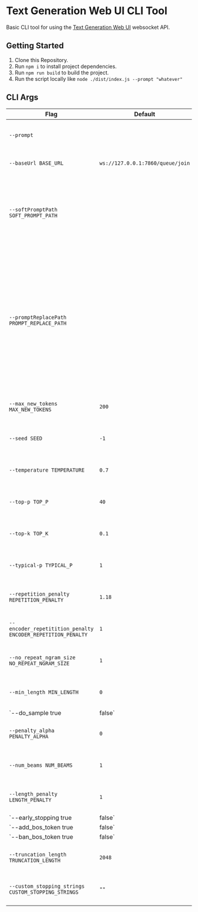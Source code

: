 # Text Generation Web UI CLI Tool
Basic CLI tool for using the [Text Generation Web UI](https://github.com/oobabooga/text-generation-webui) websocket API.

## Getting Started

1. Clone this Repository.
2. Run `npm i` to install project dependencies.
3. Run `npm run build` to build the project.
4. Run the script locally like `node ./dist/index.js --prompt "whatever"`

## CLI Args

| Flag                                                        | Default                          | Description |
|-------------------------------------------------------------|----------------------------------|-------------|
| `--prompt`                                                  |                                  | Pass the desired prompt **Required** |
| `--baseUrl BASE_URL`                                        | `ws://127.0.0.1:7860/queue/join` | the websocket "join" URL |
| `--softPromptPath SOFT_PROMPT_PATH`                         |                                  | Loads a template to wrap the prompt, must contain `__prompt__` which will be replaced with the prompt value |
| `--promptReplacePath PROMPT_REPLACE_PATH`                   |                                  | Loads and parses a newline-limited list of values to generate output for each value. The prompt must contain the string `__replace__` which will be (logically) replaced with a value in the list for each generation |
| `--max_new_tokens MAX_NEW_TOKENS`                           | `200`                            | See: [HuggingFace Generation Config](https://huggingface.co/docs/transformers/main_classes/text_generation#transformers.GenerationConfig) |
| `--seed SEED`                                               | `-1`                             | See: [HuggingFace Generation Config](https://huggingface.co/docs/transformers/main_classes/text_generation#transformers.GenerationConfig) |
| `--temperature TEMPERATURE`                                 | `0.7`                            | See: [HuggingFace Generation Config](https://huggingface.co/docs/transformers/main_classes/text_generation#transformers.GenerationConfig) |
| `--top-p TOP_P`                                             | `40`                             | See: [HuggingFace Generation Config](https://huggingface.co/docs/transformers/main_classes/text_generation#transformers.GenerationConfig) |
| `--top-k TOP_K`                                             | `0.1`                            | See: [HuggingFace Generation Config](https://huggingface.co/docs/transformers/main_classes/text_generation#transformers.GenerationConfig) |
| `--typical-p TYPICAL_P`                                     | `1`                              | See: [HuggingFace Generation Config](https://huggingface.co/docs/transformers/main_classes/text_generation#transformers.GenerationConfig) |
| `--repetition_penalty REPETITION_PENALTY`                   | `1.18`                           | See: [HuggingFace Generation Config](https://huggingface.co/docs/transformers/main_classes/text_generation#transformers.GenerationConfig) |
| `--encoder_repetitition_penalty ENCODER_REPETITION_PENALTY` | `1`                              | See: [HuggingFace Generation Config](https://huggingface.co/docs/transformers/main_classes/text_generation#transformers.GenerationConfig) |
| `--no_repeat_ngram_size NO_REPEAT_NGRAM_SIZE`               | `1`                              | See: [HuggingFace Generation Config](https://huggingface.co/docs/transformers/main_classes/text_generation#transformers.GenerationConfig) |
| `--min_length MIN_LENGTH`                                   | `0`                              | See: [HuggingFace Generation Config](https://huggingface.co/docs/transformers/main_classes/text_generation#transformers.GenerationConfig) |
| `--do_sample true|false`                                    | `true`                           | See: [HuggingFace Generation Config](https://huggingface.co/docs/transformers/main_classes/text_generation#transformers.GenerationConfig) |
| `--penalty_alpha PENALTY_ALPHA`                             | `0`                              | See: [HuggingFace Generation Config](https://huggingface.co/docs/transformers/main_classes/text_generation#transformers.GenerationConfig) |
| `--num_beams NUM_BEAMS`                                     | `1`                              | See: [HuggingFace Generation Config](https://huggingface.co/docs/transformers/main_classes/text_generation#transformers.GenerationConfig) |
| `--length_penalty LENGTH_PENALTY`                           | `1`                              | See: [HuggingFace Generation Config](https://huggingface.co/docs/transformers/main_classes/text_generation#transformers.GenerationConfig) |
| `--early_stopping true|false`                               | `false`                          | See: [HuggingFace Generation Config](https://huggingface.co/docs/transformers/main_classes/text_generation#transformers.GenerationConfig) |
| `--add_bos_token true|false`                                | `true`                           | See: [HuggingFace Generation Config](https://huggingface.co/docs/transformers/main_classes/text_generation#transformers.GenerationConfig) |
| `--ban_bos_token true|false`                                | `false`                          | See: [HuggingFace Generation Config](https://huggingface.co/docs/transformers/main_classes/text_generation#transformers.GenerationConfig) |
| `--truncation_length TRUNCATION_LENGTH`                     | `2048`                           | See: [HuggingFace Generation Config](https://huggingface.co/docs/transformers/main_classes/text_generation#transformers.GenerationConfig) |
| `--custom_stopping_strings CUSTOM_STOPPING_STRINGS`         | `""`                             | See: [HuggingFace Generation Config](https://huggingface.co/docs/transformers/main_classes/text_generation#transformers.GenerationConfig) |